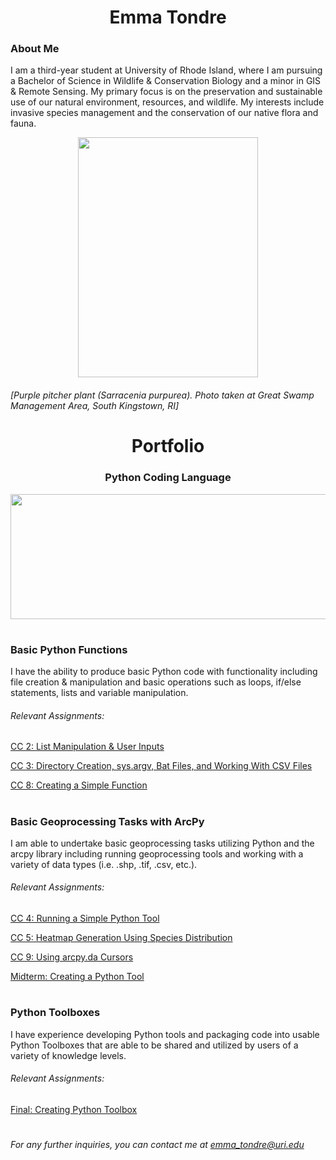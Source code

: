  <div align="center"> 
  
# **Emma Tondre**
</div>


### **About Me**

I am a third-year student at University of Rhode Island, where I am pursuing a Bachelor of Science in Wildlife & Conservation Biology and a minor in GIS & Remote Sensing. My primary focus is on the preservation and sustainable use of our natural environment, resources, and wildlife. My interests include invasive species management and the conservation of our native flora and fauna. 

 <div align="center"> 
  
<img src="https://inaturalist-open-data.s3.amazonaws.com/photos/137079211/large.jpeg" width="288" height="384">
</div>


###### [Purple pitcher plant (*Sarracenia purpurea*). Photo taken at Great Swamp Management Area, South Kingstown, RI]

# 
 <div align="center"> 
  
# **Portfolio**
  
### Python Coding Language


<img src="https://miro.medium.com/max/1400/1*V497h0fkDNp2uunMNN1O4w.png" width="700" height="200">
 </div>
 
 #

### **Basic Python Functions**

I have the ability to produce basic Python code with functionality including file creation & manipulation and basic operations such as loops, if/else statements, lists and variable manipulation. 

###### Relevant Assignments:

[CC 2: List Manipulation & User Inputs](https://github.com/ETondre/NRS_528_Coding_Challenges/tree/main/Coding_Challenge_2)

[CC 3: Directory Creation, sys.argv, Bat Files, and Working With CSV Files](https://github.com/ETondre/NRS_528_Coding_Challenges/tree/main/Coding_Challenge_3)

[CC 8: Creating a Simple Function](https://github.com/ETondre/NRS_528_Coding_Challenges/tree/main/Coding_Challenge_8)

#

### **Basic Geoprocessing Tasks with ArcPy**

I am able to undertake basic geoprocessing tasks utilizing Python and the arcpy library including running geoprocessing tools and working with a variety of data types (i.e. .shp, .tif, .csv, etc.).

###### Relevant Assignments:

[CC 4: Running a Simple Python Tool](https://github.com/ETondre/NRS_528_Coding_Challenges/tree/main/Coding_Challenge_4)

[CC 5: Heatmap Generation Using Species Distribution](https://github.com/ETondre/NRS_528_Coding_Challenges/tree/main/Coding_Challenge_5)

[CC 9: Using arcpy.da Cursors](https://github.com/ETondre/NRS_528_Coding_Challenges/tree/main/Coding_Challenge_9)

[Midterm: Creating a Python Tool](https://github.com/ETondre/NRS_528_Coding_Challenges/tree/main/Midterm_Tool_Challenge)

#

### **Python Toolboxes**

I have experience developing Python tools and packaging code into usable Python Toolboxes that are able to be shared and utilized by users of a variety of knowledge levels. 

###### Relevant Assignments:

[Final: Creating Python Toolbox](https://github.com/ETondre/NRS_528_Coding_Challenges/tree/main/Final_Toolbox)

#


###### For any further inquiries, you can contact me at emma_tondre@uri.edu
